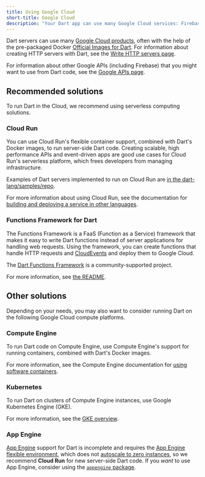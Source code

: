 ```yaml
---
title: Using Google Cloud
short-title: Google Cloud
description: "Your Dart app can use many Google Cloud services: Firebase, Google Cloud Platform, and more."
---
```


Dart servers can use many
[Google Cloud products](https://cloud.google.com/products),
often with the help of the pre-packaged Docker
[Official Images for Dart](https://hub.docker.com/_/dart).
For information about creating HTTP servers with Dart, see the
[Write HTTP servers page](/tutorials/server/httpserver).

For information about other Google APIs (including Firebase)
that you might want to use from Dart code,
see the [Google APIs page](/guides/google-apis).

## Recommended solutions

To run Dart in the Cloud, we recommend using serverless computing solutions.

### Cloud Run

You can use Cloud Run's flexible container support,
combined with Dart's Docker images, to run server-side Dart code.
Creating scalable, high performance APIs and event-driven apps
are good use cases for Cloud Run's serverless platform,
which frees developers from managing infrastructure.

Examples of Dart servers implemented to run on Cloud Run are
[in the dart-lang/samples/repo][server examples].

For more information about using Cloud Run, see the documentation for
[building and deploying a service in other languages][cr].

### Functions Framework for Dart

The Functions Framework is a FaaS (Function as a Service) framework
that makes it easy to write Dart functions
instead of server applications for handling web requests.
Using the framework, you can create functions that handle HTTP requests
and [CloudEvents][] and deploy them to Google Cloud.

The [Dart Functions Framework][] is a community-supported project. 

For more information, see [the README][functions docs].

## Other solutions

Depending on your needs, you may also want to consider running Dart on the
following Google Cloud compute platforms.

### Compute Engine

To run Dart code on Compute Engine,
use Compute Engine's support for running containers,
combined with Dart's Docker images.

For more information, see the Compute Engine documentation for
[using software containers][ce].

### Kubernetes

To run Dart on clusters of Compute Engine instances,
use Google Kubernetes Engine (GKE).

For more information, see the [GKE overview][].

### App Engine

[App Engine][] support for Dart is incomplete and requires the
[App Engine flexible environment][], which does not
[autoscale to zero instances][scale to zero], so we recommend **Cloud Run** for new
server-side Dart code.
If you _want_ to use App Engine, consider using the [`appengine` package][].


[App Engine]: https://cloud.google.com/appengine
[App Engine flexible environment]: https://cloud.google.com/appengine/docs/flexible
[scale to zero]: https://cloud.google.com/run/docs/about-instance-autoscaling
[`appengine` package]: {{site.pub-pkg}}/appengine
[ce]: https://cloud.google.com/compute/docs/containers
[cr]: https://cloud.google.com/run/docs/quickstarts/build-and-deploy/other
[server examples]: https://github.com/dart-lang/samples/tree/master/server
[GKE overview]: https://cloud.google.com/kubernetes-engine/docs/concepts/kubernetes-engine-overview
[Dart Functions Framework]: {{site.pub-pkg}}/functions_framework
[CloudEvents]: https://cloudevents.io/
[functions docs]: https://github.com/GoogleCloudPlatform/functions-framework-dart/blob/main/docs/README.md
